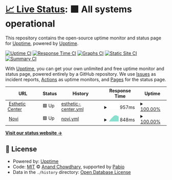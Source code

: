 # [📈 Live Status](https://upptime.github.io/upptime): <!--live status--> **🟩 All systems operational**

This repository contains the open-source uptime monitor and status page for [Upptime](https://upptime.js.org), powered by [Upptime](https://github.com/upptime/upptime).

[![Uptime CI](https://github.com/upptime/upptime/workflows/Uptime%20CI/badge.svg)](https://github.com/upptime/upptime/actions?query=workflow%3A%22Uptime+CI%22)
[![Response Time CI](https://github.com/upptime/upptime/workflows/Response%20Time%20CI/badge.svg)](https://github.com/upptime/upptime/actions?query=workflow%3A%22Response+Time+CI%22)
[![Graphs CI](https://github.com/upptime/upptime/workflows/Graphs%20CI/badge.svg)](https://github.com/upptime/upptime/actions?query=workflow%3A%22Graphs+CI%22)
[![Static Site CI](https://github.com/upptime/upptime/workflows/Static%20Site%20CI/badge.svg)](https://github.com/upptime/upptime/actions?query=workflow%3A%22Static+Site+CI%22)
[![Summary CI](https://github.com/upptime/upptime/workflows/Summary%20CI/badge.svg)](https://github.com/upptime/upptime/actions?query=workflow%3A%22Summary+CI%22)

With [Upptime](https://upptime.js.org), you can get your own unlimited and free uptime monitor and status page, powered entirely by a GitHub repository. We use [Issues](https://github.com/upptime/upptime/issues) as incident reports, [Actions](https://github.com/upptime/upptime/actions) as uptime monitors, and [Pages](https://upptime.github.io/upptime) for the status page.

<!--start: status pages-->
<!-- This summary is generated by Upptime (https://github.com/upptime/upptime) -->
<!-- Do not edit this manually, your changes will be overwritten -->
<!-- prettier-ignore -->
| URL | Status | History | Response Time | Uptime |
| --- | ------ | ------- | ------------- | ------ |
| <img alt="" src="https://icons.duckduckgo.com/ip3/estheticcenter-intra.cleonet.fr.ico" height="13"> [Esthetic Center](https://estheticcenter-intra.cleonet.fr) | 🟩 Up | [esthetic-center.yml](https://github.com/fr-cleonet/novi-uptime/commits/HEAD/history/esthetic-center.yml) | <details><summary><img alt="Response time graph" src="./graphs/esthetic-center/response-time-week.png" height="20"> 957ms</summary><br><a href="https://upptime.github.io/upptime/history/esthetic-center"><img alt="Response time 957" src="https://img.shields.io/endpoint?url=https%3A%2F%2Fraw.githubusercontent.com%2Ffr-cleonet%2Fnovi-uptime%2FHEAD%2Fapi%2Festhetic-center%2Fresponse-time.json"></a><br><a href="https://upptime.github.io/upptime/history/esthetic-center"><img alt="24-hour response time 957" src="https://img.shields.io/endpoint?url=https%3A%2F%2Fraw.githubusercontent.com%2Ffr-cleonet%2Fnovi-uptime%2FHEAD%2Fapi%2Festhetic-center%2Fresponse-time-day.json"></a><br><a href="https://upptime.github.io/upptime/history/esthetic-center"><img alt="7-day response time 957" src="https://img.shields.io/endpoint?url=https%3A%2F%2Fraw.githubusercontent.com%2Ffr-cleonet%2Fnovi-uptime%2FHEAD%2Fapi%2Festhetic-center%2Fresponse-time-week.json"></a><br><a href="https://upptime.github.io/upptime/history/esthetic-center"><img alt="30-day response time 957" src="https://img.shields.io/endpoint?url=https%3A%2F%2Fraw.githubusercontent.com%2Ffr-cleonet%2Fnovi-uptime%2FHEAD%2Fapi%2Festhetic-center%2Fresponse-time-month.json"></a><br><a href="https://upptime.github.io/upptime/history/esthetic-center"><img alt="1-year response time 957" src="https://img.shields.io/endpoint?url=https%3A%2F%2Fraw.githubusercontent.com%2Ffr-cleonet%2Fnovi-uptime%2FHEAD%2Fapi%2Festhetic-center%2Fresponse-time-year.json"></a></details> | <details><summary><a href="https://upptime.github.io/upptime/history/esthetic-center">100.00%</a></summary><a href="https://upptime.github.io/upptime/history/esthetic-center"><img alt="All-time uptime 100.00%" src="https://img.shields.io/endpoint?url=https%3A%2F%2Fraw.githubusercontent.com%2Ffr-cleonet%2Fnovi-uptime%2FHEAD%2Fapi%2Festhetic-center%2Fuptime.json"></a><br><a href="https://upptime.github.io/upptime/history/esthetic-center"><img alt="24-hour uptime 100.00%" src="https://img.shields.io/endpoint?url=https%3A%2F%2Fraw.githubusercontent.com%2Ffr-cleonet%2Fnovi-uptime%2FHEAD%2Fapi%2Festhetic-center%2Fuptime-day.json"></a><br><a href="https://upptime.github.io/upptime/history/esthetic-center"><img alt="7-day uptime 100.00%" src="https://img.shields.io/endpoint?url=https%3A%2F%2Fraw.githubusercontent.com%2Ffr-cleonet%2Fnovi-uptime%2FHEAD%2Fapi%2Festhetic-center%2Fuptime-week.json"></a><br><a href="https://upptime.github.io/upptime/history/esthetic-center"><img alt="30-day uptime 100.00%" src="https://img.shields.io/endpoint?url=https%3A%2F%2Fraw.githubusercontent.com%2Ffr-cleonet%2Fnovi-uptime%2FHEAD%2Fapi%2Festhetic-center%2Fuptime-month.json"></a><br><a href="https://upptime.github.io/upptime/history/esthetic-center"><img alt="1-year uptime 100.00%" src="https://img.shields.io/endpoint?url=https%3A%2F%2Fraw.githubusercontent.com%2Ffr-cleonet%2Fnovi-uptime%2FHEAD%2Fapi%2Festhetic-center%2Fuptime-year.json"></a></details>
| <img alt="" src="https://icons.duckduckgo.com/ip3/groupe-novi-intra.cleonet.fr.ico" height="13"> [Novi](https://groupe-novi-intra.cleonet.fr/) | 🟩 Up | [novi.yml](https://github.com/fr-cleonet/novi-uptime/commits/HEAD/history/novi.yml) | <details><summary><img alt="Response time graph" src="./graphs/novi/response-time-week.png" height="20"> 848ms</summary><br><a href="https://upptime.github.io/upptime/history/novi"><img alt="Response time 848" src="https://img.shields.io/endpoint?url=https%3A%2F%2Fraw.githubusercontent.com%2Ffr-cleonet%2Fnovi-uptime%2FHEAD%2Fapi%2Fnovi%2Fresponse-time.json"></a><br><a href="https://upptime.github.io/upptime/history/novi"><img alt="24-hour response time 848" src="https://img.shields.io/endpoint?url=https%3A%2F%2Fraw.githubusercontent.com%2Ffr-cleonet%2Fnovi-uptime%2FHEAD%2Fapi%2Fnovi%2Fresponse-time-day.json"></a><br><a href="https://upptime.github.io/upptime/history/novi"><img alt="7-day response time 848" src="https://img.shields.io/endpoint?url=https%3A%2F%2Fraw.githubusercontent.com%2Ffr-cleonet%2Fnovi-uptime%2FHEAD%2Fapi%2Fnovi%2Fresponse-time-week.json"></a><br><a href="https://upptime.github.io/upptime/history/novi"><img alt="30-day response time 848" src="https://img.shields.io/endpoint?url=https%3A%2F%2Fraw.githubusercontent.com%2Ffr-cleonet%2Fnovi-uptime%2FHEAD%2Fapi%2Fnovi%2Fresponse-time-month.json"></a><br><a href="https://upptime.github.io/upptime/history/novi"><img alt="1-year response time 848" src="https://img.shields.io/endpoint?url=https%3A%2F%2Fraw.githubusercontent.com%2Ffr-cleonet%2Fnovi-uptime%2FHEAD%2Fapi%2Fnovi%2Fresponse-time-year.json"></a></details> | <details><summary><a href="https://upptime.github.io/upptime/history/novi">100.00%</a></summary><a href="https://upptime.github.io/upptime/history/novi"><img alt="All-time uptime 100.00%" src="https://img.shields.io/endpoint?url=https%3A%2F%2Fraw.githubusercontent.com%2Ffr-cleonet%2Fnovi-uptime%2FHEAD%2Fapi%2Fnovi%2Fuptime.json"></a><br><a href="https://upptime.github.io/upptime/history/novi"><img alt="24-hour uptime 100.00%" src="https://img.shields.io/endpoint?url=https%3A%2F%2Fraw.githubusercontent.com%2Ffr-cleonet%2Fnovi-uptime%2FHEAD%2Fapi%2Fnovi%2Fuptime-day.json"></a><br><a href="https://upptime.github.io/upptime/history/novi"><img alt="7-day uptime 100.00%" src="https://img.shields.io/endpoint?url=https%3A%2F%2Fraw.githubusercontent.com%2Ffr-cleonet%2Fnovi-uptime%2FHEAD%2Fapi%2Fnovi%2Fuptime-week.json"></a><br><a href="https://upptime.github.io/upptime/history/novi"><img alt="30-day uptime 100.00%" src="https://img.shields.io/endpoint?url=https%3A%2F%2Fraw.githubusercontent.com%2Ffr-cleonet%2Fnovi-uptime%2FHEAD%2Fapi%2Fnovi%2Fuptime-month.json"></a><br><a href="https://upptime.github.io/upptime/history/novi"><img alt="1-year uptime 100.00%" src="https://img.shields.io/endpoint?url=https%3A%2F%2Fraw.githubusercontent.com%2Ffr-cleonet%2Fnovi-uptime%2FHEAD%2Fapi%2Fnovi%2Fuptime-year.json"></a></details>

<!--end: status pages-->

[**Visit our status website →**](https://upptime.github.io/upptime)

## 📄 License

- Powered by: [Upptime](https://github.com/upptime/upptime)
- Code: [MIT](./LICENSE) © [Anand Chowdhary](https://anandchowdhary.com), supported by [Pabio](https://pabio.com)
- Data in the `./history` directory: [Open Database License](https://opendatacommons.org/licenses/odbl/1-0/)
